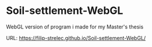 ﻿# Soil-settlement-WebGL

WebGL version of program i made for my Master's thesis

URL:
https://filip-strelec.github.io/Soil-settlement-WebGL/
